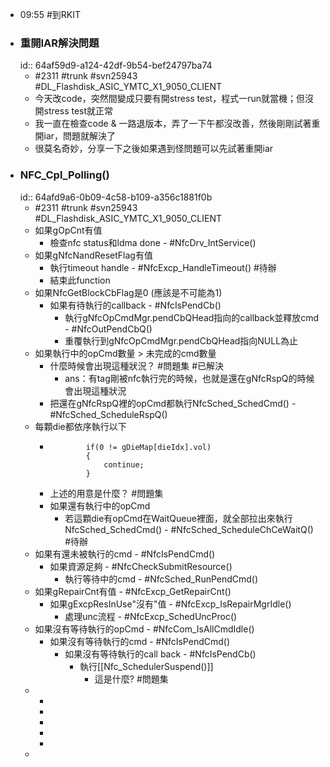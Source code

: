 - 09:55 #到RKIT
- ### 重開IAR解決問題
  id:: 64af59d9-a124-42df-9b54-bef24797ba74
	- #2311 #trunk #svn25943 #DL_Flashdisk_ASIC_YMTC_X1_9050_CLIENT
	- 今天改code，突然間變成只要有開stress test，程式一run就當機；但沒開stress test就正常
	- 我一直在檢查code & 一路退版本，弄了一下午都沒改善，然後剛剛試著重開iar，問題就解決了
	- 很莫名奇妙，分享一下之後如果遇到怪問題可以先試著重開iar
- ### NFC_Cpl_Polling()
  id:: 64afd9a6-0b09-4c58-b109-a356c1881f0b
	- #2311 #trunk #svn25943 #DL_Flashdisk_ASIC_YMTC_X1_9050_CLIENT
	- 如果gOpCnt有值
		- 檢查nfc status和ldma done - #NfcDrv_IntService()
	- 如果gNfcNandResetFlag有值
		- 執行timeout handle - #NfcExcp_HandleTimeout() #待辦
		- 結束此function
	- 如果NfcGetBlockCbFlag是0 (應該是不可能為1)
		- 如果有待執行的callback - #NfcIsPendCb()
			- 執行gNfcOpCmdMgr.pendCbQHead指向的callback並釋放cmd - #NfcOutPendCbQ()
			- 重覆執行到gNfcOpCmdMgr.pendCbQHead指向NULL為止
	- 如果執行中的opCmd數量 > 未完成的cmd數量
		- 什麼時候會出現這種狀況？ #問題集 #已解決
			- ans：有tag剛被nfc執行完的時候，也就是還在gNfcRspQ的時候會出現這種狀況
		- 把還在gNfcRspQ裡的opCmd都執行NfcSched_SchedCmd() - #NfcSched_ScheduleRspQ()
	- 每顆die都依序執行以下
		- ```
		          if(0 != gDieMap[dieIdx].vol)
		          {
		              continue;
		          }
		  ```
		- 上述的用意是什麼？ #問題集
		- 如果還有執行中的opCmd
			- 若這顆die有opCmd在WaitQueue裡面，就全部拉出來執行NfcSched_SchedCmd() - #NfcSched_ScheduleChCeWaitQ() #待辦
	- 如果有還未被執行的cmd - #NfcIsPendCmd()
		- 如果資源足夠 - #NfcCheckSubmitResource()
			- 執行等待中的cmd - #NfcSched_RunPendCmd()
	- 如果gRepairCnt有值 - #NfcExcp_GetRepairCnt()
		- 如果gExcpResInUse"沒有"值 - #NfcExcp_IsRepairMgrIdle()
			- 處理unc流程 - #NfcExcp_SchedUncProc()
	- 如果沒有等待執行的opCmd - #NfcCom_IsAllCmdIdle()
		- 如果沒有等待執行的cmd - #NfcIsPendCmd()
			- 如果沒有等待執行的call back - #NfcIsPendCb()
				- 執行[[Nfc_SchedulerSuspend()]]
					- 這是什麼? #問題集
	-
		-
		-
		-
		-
		-
	-